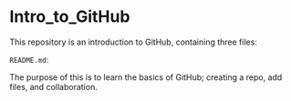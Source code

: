 # Intro_to_GitHub

This repository is an introduction to GitHub, containing three files:

`README.md`:

The purpose of this is to learn the basics of GitHub; creating a repo, add files, and collaboration. 



